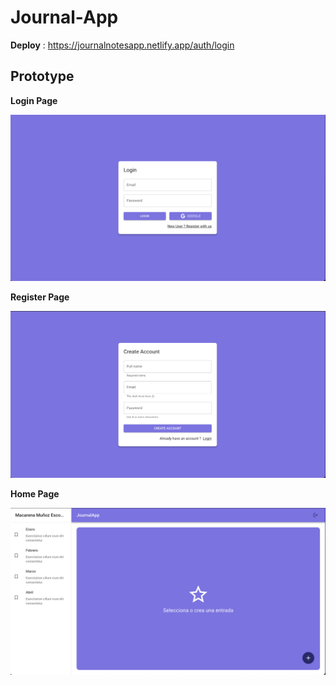 # Journal-App
**Deploy** : https://journalnotesapp.netlify.app/auth/login

## Prototype

**Login Page**

![login](src/img/login.png)

**Register Page**

![Register page](src/img/createAccount.png)

**Home Page**

![Home page](src/img/home.png)


